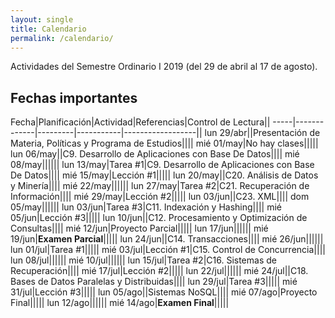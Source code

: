 ```yaml
---
layout: single
title: Calendario
permalink: /calendario/
---
```


Actividades del Semestre Ordinario I 2019 (del 29 de abril  al 17 de agosto).

## Fechas importantes

Fecha|Planificación|Actividad|Referencias|Control de Lectura||
-----|-------------|---------|-----------|------------------||
lun 29/abr||Presentación de Materia, Políticas y Programa de Estudios||||
mié 01/may|No hay clases|||||
lun 06/may||C9. Desarrollo de Aplicaciones con Base De Datos||||
mié 08/may||||||
lun 13/may|Tarea #1|C9. Desarrollo de Aplicaciones con Base De Datos||||
mié 15/may|Lección #1|||||
lun 20/may||C20. Análisis de Datos y Minería||||
mié 22/may||||||
lun 27/may|Tarea #2|C21. Recuperación de Información||||
mié 29/may|Lección #2|||||
lun 03/jun||C23. XML||||
dom 05/may||||||
lun 03/jun|Tarea #3|C11. Indexación y Hashing||||
mié 05/jun|Lección #3|||||
lun 10/jun||C12. Procesamiento y Optimización de Consultas||||
mié 12/jun|Proyecto Parcial|||||
lun 17/jun||||||
mié 19/jun|**Examen Parcial**|||||
lun 24/jun||C14. Transacciones||||
mié 26/jun||||||
lun 01/jul|Tarea #1|||||
mié 03/jul|Lección #1|C15. Control de Concurrencia||||
lun 08/jul||||||
mié 10/jul||||||
lun 15/jul|Tarea #2|C16. Sistemas de Recuperación||||
mié 17/jul|Lección #2|||||
lun 22/jul||||||
mié 24/jul||C18. Bases de Datos Paralelas y Distribuidas||||
lun 29/jul|Tarea #3|||||
mié 31/jul|Lección #3|||||
lun 05/ago||Sistemas NoSQL||||
mié 07/ago|Proyecto Final|||||
lun 12/ago||||||
mié 14/ago|**Examen Final**|||||

